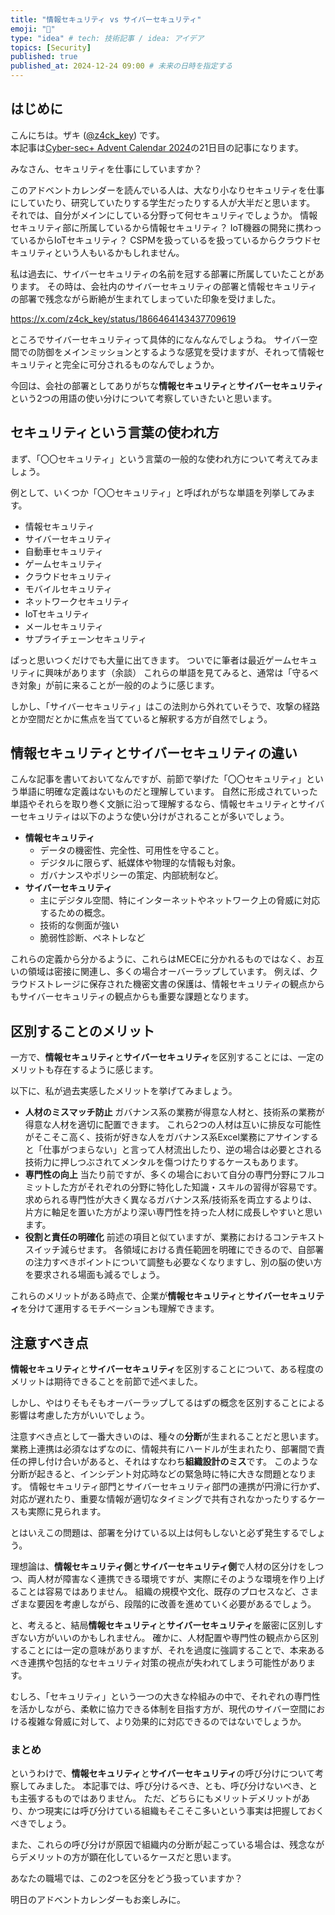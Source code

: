 ```yaml
---
title: "情報セキュリティ vs サイバーセキュリティ"
emoji: "🦎"
type: "idea" # tech: 技術記事 / idea: アイデア
topics: [Security]
published: true
published_at: 2024-12-24 09:00 # 未来の日時を指定する
---
```

## はじめに

こんにちは。ザキ ([@z4ck_key](https://x.com/z4ck_key)) です。  
本記事は[Cyber-sec+ Advent Calendar 2024](https://adventar.org/calendars/10158)の21日目の記事になります。

みなさん、セキュリティを仕事にしていますか？

このアドベントカレンダーを読んでいる人は、大なり小なりセキュリティを仕事にしていたり、研究していたりする学生だったりする人が大半だと思います。
それでは、自分がメインにしている分野って何セキュリティでしょうか。
情報セキュリティ部に所属しているから情報セキュリティ？ IoT機器の開発に携わっているからIoTセキュリティ？ CSPMを扱っているを扱っているからクラウドセキュリティという人もいるかもしれません。

私は過去に、サイバーセキュリティの名前を冠する部署に所属していたことがあります。
その時は、会社内のサイバーセキュリティの部署と情報セキュリティの部署で残念ながら断絶が生まれてしまっていた印象を受けました。

https://x.com/z4ck_key/status/1866464143437709619

ところでサイバーセキュリティって具体的になんなんでしょうね。 
サイバー空間での防御をメインミッションとするような感覚を受けますが、それって情報セキュリティと完全に可分されるものなんでしょうか。 

今回は、会社の部署としてありがちな**情報セキュリティ**と**サイバーセキュリティ**という2つの用語の使い分けについて考察していきたいと思います。

## セキュリティという言葉の使われ方

まず、「〇〇セキュリティ」という言葉の一般的な使われ方について考えてみましょう。

例として、いくつか「〇〇セキュリティ」と呼ばれがちな単語を列挙してみます。

- 情報セキュリティ
- サイバーセキュリティ
- 自動車セキュリティ
- ゲームセキュリティ
- クラウドセキュリティ
- モバイルセキュリティ
- ネットワークセキュリティ
- IoTセキュリティ
- メールセキュリティ
- サプライチェーンセキュリティ

ぱっと思いつくだけでも大量に出てきます。 ついでに筆者は最近ゲームセキュリティに興味があります（余談）
これらの単語を見てみると、通常は「守るべき対象」が前に来ることが一般的のように感じます。

しかし、「サイバーセキュリティ」はこの法則から外れていそうで、攻撃の経路とか空間だとかに焦点を当てていると解釈する方が自然でしょう。

## 情報セキュリティとサイバーセキュリティの違い

こんな記事を書いておいてなんですが、前節で挙げた「〇〇セキュリティ」という単語に明確な定義はないものだと理解しています。
自然に形成されていった単語やそれらを取り巻く文脈に沿って理解するなら、情報セキュリティとサイバーセキュリティは以下のような使い分けがされることが多いでしょう。

- **情報セキュリティ**
    - データの機密性、完全性、可用性を守ること。
    - デジタルに限らず、紙媒体や物理的な情報も対象。
    - ガバナンスやポリシーの策定、内部統制など。
- **サイバーセキュリティ**
    - 主にデジタル空間、特にインターネットやネットワーク上の脅威に対応するための概念。
    - 技術的な側面が強い
    - 脆弱性診断、ペネトレなど
    

これらの定義から分かるように、これらはMECEに分かれるものではなく、お互いの領域は密接に関連し、多くの場合オーバーラップしています。
例えば、クラウドストレージに保存された機密文書の保護は、情報セキュリティの観点からもサイバーセキュリティの観点からも重要な課題となります。

## 区別することのメリット

一方で、**情報セキュリティ**と**サイバーセキュリティ**を区別することには、一定のメリットも存在するように感じます。

以下に、私が過去実感したメリットを挙げてみましょう。 

- **人材のミスマッチ防止**
ガバナンス系の業務が得意な人材と、技術系の業務が得意な人材を適切に配置できます。
これら2つの人材は互いに排反な可能性がそこそこ高く、技術が好きな人をガバナンス系Excel業務にアサインすると「仕事がつまらない」と言って人材流出したり、逆の場合は必要とされる技術力に押しつぶされてメンタルを傷つけたりするケースもあります。
- **専門性の向上**
当たり前ですが、多くの場合において自分の専門分野にフルコミットした方がそれぞれの分野に特化した知識・スキルの習得が容易です。
求められる専門性が大きく異なるガバナンス系/技術系を両立するよりは、片方に軸足を置いた方がより深い専門性を持った人材に成長しやすいと思います。
- **役割と責任の明確化**
前述の項目と似ていますが、業務におけるコンテキストスイッチ減らせます。
各領域における責任範囲を明確にできるので、自部署の注力すべきポイントについて調整も必要なくなりますし、別の脳の使い方を要求される場面も減るでしょう。

これらのメリットがある時点で、企業が**情報セキュリティ**と**サイバーセキュリティ**を分けて運用するモチベーションも理解できます。

## 注意すべき点

**情報セキュリティ**と**サイバーセキュリティ**を区別することについて、ある程度のメリットは期待できることを前節で述べました。

しかし、やはりそもそもオーバーラップしてるはずの概念を区別することによる影響は考慮した方がいいでしょう。

注意すべき点として一番大きいのは、種々の**分断**が生まれることだと思います。
業務上連携は必須なはずなのに、情報共有にハードルが生まれたり、部署間で責任の押し付け合いがあると、それはすなわち**組織設計のミス**です。
このような分断が起きると、インシデント対応時などの緊急時に特に大きな問題となります。
情報セキュリティ部門とサイバーセキュリティ部門の連携が円滑に行かず、対応が遅れたり、重要な情報が適切なタイミングで共有されなかったりするケースも実際に見られます。

とはいえこの問題は、部署を分けている以上は何もしないと必ず発生するでしょう。

理想論は、**情報セキュリティ側**と**サイバーセキュリティ側**で人材の区分けをしつつ、両人材が障害なく連携できる環境ですが、実際にそのような環境を作り上げることは容易ではありません。
組織の規模や文化、既存のプロセスなど、さまざまな要因を考慮しながら、段階的に改善を進めていく必要があるでしょう。

と、考えると、結局**情報セキュリティ**と**サイバーセキュリティ**を厳密に区別しすぎない方がいいのかもしれません。
確かに、人材配置や専門性の観点から区別することには一定の意味がありますが、それを過度に強調することで、本来あるべき連携や包括的なセキュリティ対策の視点が失われてしまう可能性があります。

むしろ、「セキュリティ」という一つの大きな枠組みの中で、それぞれの専門性を活かしながら、柔軟に協力できる体制を目指す方が、現代のサイバー空間における複雑な脅威に対して、より効果的に対応できるのではないでしょうか。

### **まとめ**

というわけで、**情報セキュリティ**と**サイバーセキュリティ**の呼び分けについて考察してみました。
本記事では、呼び分けるべき、とも、呼び分けないべき、とも主張するものではありません。
ただ、どちらにもメリットデメリットがあり、かつ現実には呼び分けている組織もそこそこ多いという事実は把握しておくべきでしょう。

また、これらの呼び分けが原因で組織内の分断が起こっている場合は、残念ながらデメリットの方が顕在化しているケースだと思います。

あなたの職場では、この2つを区分をどう扱っていますか？ 

明日のアドベントカレンダーもお楽しみに。